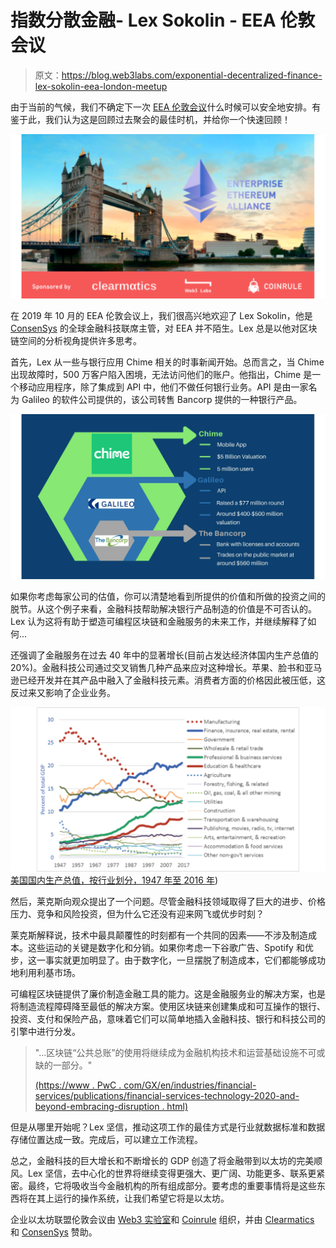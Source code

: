 # 指数分散金融- Lex Sokolin - EEA 伦敦会议

> 原文：<https://blog.web3labs.com/exponential-decentralized-finance-lex-sokolin-eea-london-meetup>

由于当前的气候，我们不确定下一次 [EEA 伦敦会议](https://www.meetup.com/eea-london/)什么时候可以安全地安排。有鉴于此，我们认为这是回顾过去聚会的最佳时机，并给你一个快速回顾！

![EEA Meetup London](img/d5268394ccc000a31c4eb887215c9e42.png)

在 2019 年 10 月的 EEA 伦敦会议上，我们很高兴地欢迎了 Lex Sokolin，他是 [ConsenSys](https://consensys.net/) 的全球金融科技联席主管，对 EEA 并不陌生。Lex 总是以他对区块链空间的分析视角提供许多思考。

首先，Lex 从一些与银行应用 Chime 相关的时事新闻开始。总而言之，当 Chime 出现故障时，500 万客户陷入困境，无法访问他们的账户。他指出，Chime 是一个移动应用程序，除了集成到 API 中，他们不做任何银行业务。API 是由一家名为 Galileo 的软件公司提供的，该公司转售 Bancorp 提供的一种银行产品。

![Chime ](img/63a7e85ad18a798a5ff8e1a7f18c6861.png)

如果你考虑每家公司的估值，你可以清楚地看到所提供的价值和所做的投资之间的脱节。从这个例子来看，金融科技帮助解决银行产品制造的价值是不可否认的。Lex 认为这将有助于塑造可编程区块链和金融服务的未来工作，并继续解释了如何...

还强调了金融服务在过去 40 年中的显著增长(目前占发达经济体国内生产总值的 20%)。金融科技公司通过交叉销售几种产品来应对这种增长。苹果、脸书和亚马逊已经开发并在其产品中融入了金融科技元素。消费者方面的价格因此被压低，这反过来又影响了企业业务。

![United-States-Gross-Domestic-Product-by-sector-or-industry](img/9e3326a635409aee7c7665f25e29904b.png) [美国国内生产总值，按行业划分，1947 年至 2016 年](https://www.darrinqualman.com/deindustrialization/))

然后，莱克斯向观众提出了一个问题。尽管金融科技领域取得了巨大的进步、价格压力、竞争和风险投资，但为什么它还没有迎来网飞或优步时刻？

莱克斯解释说，技术中最具颠覆性的时刻都有一个共同的因素——不涉及制造成本。这些运动的关键是数字化和分销。如果你考虑一下谷歌广告、Spotify 和优步，这一事实就更加明显了。由于数字化，一旦摆脱了制造成本，它们都能够成功地利用利基市场。

可编程区块链提供了廉价制造金融工具的能力。这是金融服务业的解决方案，也是将制造流程障碍降至最低的解决方案。使用区块链来创建集成和可互操作的银行、投资、支付和保险产品，意味着它们可以简单地插入金融科技、银行和科技公司的引擎中进行分发。

> "...区块链“公共总账”的使用将继续成为金融机构技术和运营基础设施不可或缺的一部分。"
> 
> [(https://www . PwC . com/GX/en/industries/financial-services/publications/financial-services-technology-2020-and-beyond-embracing-disruption . html)](https://www.pwc.com/gx/en/industries/financial-services/publications/financial-services-technology-2020-and-beyond-embracing-disruption.html)

但是从哪里开始呢？Lex 坚信，推动这项工作的最佳方式是行业就数据标准和数据存储位置达成一致。完成后，可以建立工作流程。

总之，金融科技的巨大增长和不断增长的 GDP 创造了将金融带到以太坊的完美顺风。Lex 坚信，去中心化的世界将继续变得更强大、更广阔、功能更多、联系更紧密。最终，它将吸收当今金融机构的所有组成部分。要考虑的重要事情将是这些东西将在其上运行的操作系统，让我们希望它将是以太坊。

企业以太坊联盟伦敦会议由 [Web3 实验室](https://blk.io/)和 [Coinrule](https://www.coinrule.io/) 组织，并由 [Clearmatics](https://www.clearmatics.com/) 和 [ConsenSys](https://consensys.net/) 赞助。